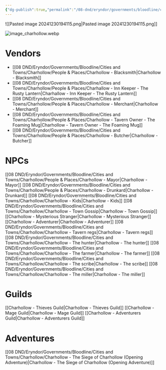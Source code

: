 ```yaml
---
{"dg-publish":true,"permalink":"/08-dnd/eryndor/governments/bloodline/cities-and-towns/charhollow/charhollow-overview/"}
---
```


![[Pasted image 20241230194115.png\|Pasted image 20241230194115.png]]

![image_charhollow.webp](/img/user/08%20DND/Eryndor/Governments/Bloodline/Cities%20and%20Towns/Charhollow/image_charhollow.webp)

# Vendors

- [[08 DND/Eryndor/Governments/Bloodline/Cities and Towns/Charhollow/People & Places/Charhollow - Blacksmith\|Charhollow - Blacksmith]]
- [[08 DND/Eryndor/Governments/Bloodline/Cities and Towns/Charhollow/People & Places/Charhallow - Inn Keeper - The Rusty Lantern\|Charhallow - Inn Keeper - The Rusty Lantern]]
- [[08 DND/Eryndor/Governments/Bloodline/Cities and Towns/Charhollow/People & Places/Charhollow - Merchant\|Charhollow - Merchant]]
- [[08 DND/Eryndor/Governments/Bloodline/Cities and Towns/Charhollow/People & Places/Charhollow - Tavern Owner - The Foaming Mug\|Charhollow - Tavern Owner - The Foaming Mug]]
- [[08 DND/Eryndor/Governments/Bloodline/Cities and Towns/Charhollow/People & Places/Charhollow - Butcher\|Charhollow - Butcher]]

# NPCs
[[08 DND/Eryndor/Governments/Bloodline/Cities and Towns/Charhollow/People & Places/Charhollow - Mayor\|Charhollow - Mayor]]
[[08 DND/Eryndor/Governments/Bloodline/Cities and Towns/Charhollow/People & Places/Charhollow - Drunkard\|Charhollow - Drunkard]]
[[08 DND/Eryndor/Governments/Bloodline/Cities and Towns/Charhollow/Charhollow - Kids\|Charhollow - Kids]]
[[08 DND/Eryndor/Governments/Bloodline/Cities and Towns/Charhollow/Charhollow - Town Gossip\|Charhollow - Town Gossip]]
[[Charhollow - Mysterious Stranger\|Charhollow - Mysterious Stranger]]
[[Charhollow - Adventurer\|Charhollow - Adventurer]]
[[08 DND/Eryndor/Governments/Bloodline/Cities and Towns/Charhollow/Charhollow - Tavern regs\|Charhollow - Tavern regs]]
[[08 DND/Eryndor/Governments/Bloodline/Cities and Towns/Charhollow/Charhollow - The hunter\|Charhollow - The hunter]]
[[08 DND/Eryndor/Governments/Bloodline/Cities and Towns/Charhollow/Charhollow - The farmer\|Charhollow - The farmer]]
[[08 DND/Eryndor/Governments/Bloodline/Cities and Towns/Charhollow/Charhollow - The scribe\|Charhollow - The scribe]]
[[08 DND/Eryndor/Governments/Bloodline/Cities and Towns/Charhollow/Charhollow - The miller\|Charhollow - The miller]]

# Guilds
[[Charhollow - Thieves Guild\|Charhollow - Thieves Guild]]
[[Charhollow - Mage Guild\|Charhollow - Mage Guild]]
[[Charhollow - Adventurers Guild\|Charhollow - Adventurers Guild]]

# Adventures
[[08 DND/Eryndor/Governments/Bloodline/Cities and Towns/Charhollow/Charhollow - The Siege of Charhollow (Opening Adventure)\|Charhollow - The Siege of Charhollow (Opening Adventure)]]
